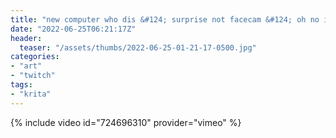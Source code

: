 ```yaml
---
title: "new computer who dis &#124; surprise not facecam &#124; oh no i need to upload my VODs"
date: "2022-06-25T06:21:17Z"
header:
  teaser: "/assets/thumbs/2022-06-25-01-21-17-0500.jpg"
categories:
- "art"
- "twitch"
tags:
- "krita"
---
```

{% include video id="724696310" provider="vimeo" %}
